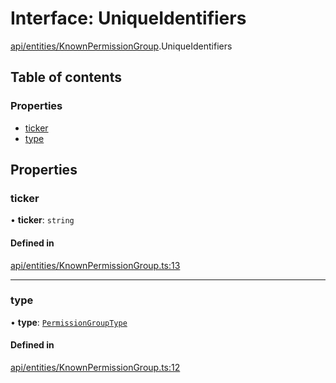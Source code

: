 # Interface: UniqueIdentifiers

[api/entities/KnownPermissionGroup](../wiki/api.entities.KnownPermissionGroup).UniqueIdentifiers

## Table of contents

### Properties

- [ticker](../wiki/api.entities.KnownPermissionGroup.UniqueIdentifiers#ticker)
- [type](../wiki/api.entities.KnownPermissionGroup.UniqueIdentifiers#type)

## Properties

### ticker

• **ticker**: `string`

#### Defined in

[api/entities/KnownPermissionGroup.ts:13](https://github.com/PolymeshAssociation/polymesh-sdk/blob/91c2d2d8/src/api/entities/KnownPermissionGroup.ts#L13)

___

### type

• **type**: [`PermissionGroupType`](../wiki/types.PermissionGroupType)

#### Defined in

[api/entities/KnownPermissionGroup.ts:12](https://github.com/PolymeshAssociation/polymesh-sdk/blob/91c2d2d8/src/api/entities/KnownPermissionGroup.ts#L12)

